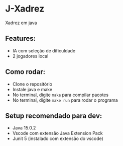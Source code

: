 # J-Xadrez
Xadrez em java
## Features:
- IA com seleção de dificuldade
- 2 jogadores local
## Como rodar:
- Clone o repositório
- Instale java e make
- No terminal, digite `make` para compilar pacotes
- No terminal, digite `make run` para rodar o programa
## Setup recomendado para dev:
- Java 15.0.2
- Vscode com extensão Java Extension Pack
- Junit 5 (instalado com extensão do vscode)